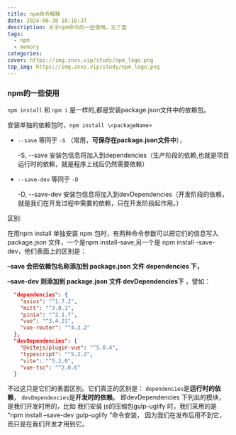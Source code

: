 ```yaml
---
title: npm命令解释
date: 2024-06-30 18:16:37
description: 关于npm命令的一些使用，忘了查
tags:
  - npm
  - memory
categories:
cover: https://img.znxs.vip/study/npm_logo.png
top_img: https://img.znxs.vip/study/npm_logo.png
---
```


### npm的一些使用

`npm install` 和 `npm i` 是一样的,都是安装package.json文件中的依赖包。

安装单独的依赖包时，`npm install \<packageName>`

- `--save` 等同于 `-S` （常用，**可保存在package.json文件中**），

  -S, --save 安装包信息将加入到dependencies（生产阶段的依赖,也就是项目运行时的依赖，就是程序上线后仍然需要依赖）

- `--save-dev` 等同于 `-D`

  -D, --save-dev 安装包信息将加入到devDependencies（开发阶段的依赖，就是我们在开发过程中需要的依赖，只在开发阶段起作用。）

区别:

在用npm install 单独安装 npm 包时，有两种命令参数可以把它们的信息写入 package.json 文件，一个是npm install–save,另一个是 npm install –save-dev，他们表面上的区别是：

**–save 会把依赖包名称添加到 package.json 文件 dependencies 下，**

**–save-dev 则添加到 package.json 文件 devDependencies下** ，譬如：

```json
  "dependencies": {
    "axios": "^1.7.2",
    "mitt": "^3.0.1",
    "pinia": "^2.1.7",
    "vue": "^3.4.21",
    "vue-router": "^4.3.2"
  },
  "devDependencies": {
    "@vitejs/plugin-vue": "^5.0.4",
    "typescript": "^5.2.2",
    "vite": "^5.2.0",
    "vue-tsc": "^2.0.6"
  }
```

不过这只是它们的表面区别。它们真正的区别是：
`dependencies`是**运行时的依赖**，
`devDependencies`是**开发时的依赖**。
即devDependencies 下列出的模块，是我们开发时用的，比如 我们安装 js的压缩包gulp-uglify 时，我们采用的是 “npm install –save-dev gulp-uglify ”命令安装， 因为我们在发布后用不到它，而只是在我们开发才用到它。
